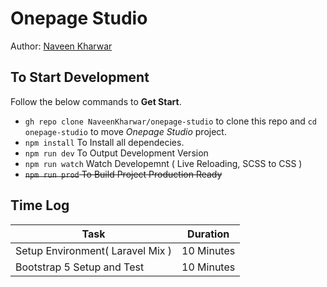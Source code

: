 Onepage Studio
===

Author: [Naveen Kharwar](https://NaveenKharwar.Dev)

To Start Development
------
Follow the below commands to **Get Start**.

* `gh repo clone NaveenKharwar/onepage-studio` to clone this repo and `cd onepage-studio` to move *Onepage Studio* project.
* `npm install` To Install all dependecies.
* `npm run dev` To Output Development Version
* `npm run watch` Watch Developemnt ( Live Reloading, SCSS to CSS )
* ~~`npm run prod` To Build Project Production Ready~~ 

Time Log
------

|Task  	|Duration  | 	
|-	|- |	
|Setup Environment( Laravel Mix )  	| 10 Minutes  |
|Bootstrap 5 Setup and Test  	| 10 Minutes  |
